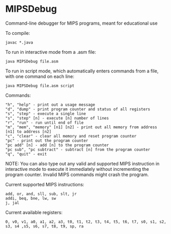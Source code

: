 # MIPSDebug
Command-line debugger for MIPS programs, meant for educational use

To compile: 
```
javac *.java
```
To run in interactive mode from a .asm file:
```
java MIPSDebug file.asm
```
To run in script mode, which automatically enters commands from a file, with one command on each line:
```
java MIPSDebug file.asm script
```
Commands:
```
"h", "help" - print out a usage message
"d", "dump" - print program counter and status of all registers
"s", "step" - execute a single line
"s", "step" [n] - execute [n] number of lines
"r", "run" - run until end of file
"m", "mem", "memory" [n1] [n2] - print out all memory from address [n1] to address [n2]
"c", "clear" - clear all memory and reset program counter
"pc" - print out the program counter
"pc add" [n] - add [n] to the program counter
"pc sub", "pc subtract" - subtract [n] from the program counter
"q", "quit" - exit
```
NOTE: You can also type out any valid and supported MIPS instruction in interactive mode to execute it immediately without incrementing the program counter. Invalid MIPS commands might crash the program.

Current supported MIPS instructions:
```
add, or, and, sll, sub, slt, jr
addi, beq, bne, lw, sw
j, jal
```
Current available registers:
```
0, v0, v1, a0, a1, a2, a3, t0, t1, t2, t3, t4, t5, t6, t7, s0, s1, s2, s3, s4 ,s5, s6, s7, t8, t9, sp, ra
```
